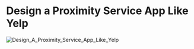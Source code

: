 # Design a Proximity Service App Like Yelp

![Design_A_Proximity_Service_App_Like_Yelp](https://github.com/nalindas9/System-Designs-Common-Platforms/assets/44141068/bda92bbc-bdc1-4e12-b3f8-f1356c23914b)

